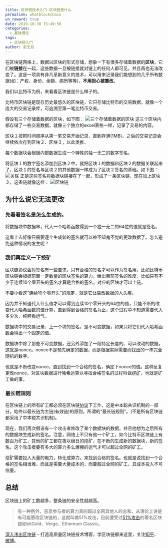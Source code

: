 ```yaml
---
title: 区块链技术入门-区块链是什么
permalink: whatblockchain
un_reward: true
date: 2019-10-30 15:49:56
categories:
  - 基础理论
tags:
  - 区块链入门
author: 影无双
---
```


在区块链网络上，数据以区块的形式存储，想象一下有很多存储着数据的**区块**，它们被**链接**在一起，这些数据一旦被链接就对链上的任何人都可见，并且再也无法改变了。这是一项具有非凡革新意义的技术，可以用来记录我们能想到的几乎所有数据(如：产权、身份、余额、病历等等)，**不用担心被篡改**。

我们以比特币为例，来看看区块链是什么样子的。

比特币区块链是现存历史最悠久的区块链，它只存储比特币的交易数据，就像一个庞大的交易记录库，可追溯至第一笔比特币交易。

假设有三个存储着数据的区块，如下图：
![三个存储着数据的区块](https://img-blog.csdnimg.cn/20191022155816841.png)
这三个区块内都存储了一些交易数据，就像三个独立的excel表格一样，记录了交易的内容。

区块１按照时间顺序从第一笔交易开始记录，直到存满(1MB)，之后的交易记录会继续依次存到区块２、区块３，以此类推．

每个数据块会根据内部数据生成一个特殊的独一无二的数字签名。

将区块１的数字签名添加到区块２中，就把区块１的数据和区块２的数据关联起来了，区块１的签名与区块２的其他数据一样成为了区块２签名的基础。如下图：
![关联](https://img-blog.csdnimg.cn/20191022155932710.png?x-oss-process=image/watermark,type_ZmFuZ3poZW5naGVpdGk,shadow_10,text_aHR0cHM6Ly9ibG9nLmNzZG4ubmV0L2Jsb2NrY2hhaW5fcw==,size_16,color_FFFFFF,t_70)
正是这些签名将数据块链接在了一起，形成了一条区块链。现在加上区块３，这条链就像这样：
![区块链](https://img-blog.csdnimg.cn/20191022160028175.png?x-oss-process=image/watermark,type_ZmFuZ3poZW5naGVpdGk,shadow_10,text_aHR0cHM6Ly9ibG9nLmNzZG4ubmV0L2Jsb2NrY2hhaW5fcw==,size_16,color_FFFFFF,t_70)
## 为什么说它无法更改


### 先看看签名是怎么生成的。

将数据块中数据串，代入一个哈希函数得到一个独一无二的64位的值就是签名。

这看上去好像只需要逐个生成新的签名就可以神不知鬼不觉的更改数据了。怎么避免这种情况的发生呢？

### 我们再定义一下挖矿

区块链协议会对签名有一些要求，只有合格的签名才可以作为签名用，比如比特币区块链会根据前面一定数量的区块签名的算力，给出目前签名的难度，比如只有不少于连续10个零开头的签名才算是合格的签名，对应的区块才可以上链。

不要小看这“连续10个零开头”的规定，就是它让篡改数据的人头疼。

因为并不知道代入什么值才可以得到连续10个零开头的64位的值，只能不断的改变代入哈希函数的值计算，直到得到合格的签名为止，这个过程中不知道需要代入多少次，纯粹看运气。

数据块中的交易记录、上一个块的签名，是不可变数据，如果只将它们代入哈希函数会得出一个固定的值。

数据块中除了那些不可变数据，还另外添加了一段特定长度的、可以改动的数据，这就是nonce。nonce不是预先确定的数据，而是根据实际需要而找出的一串完全随机的数字。

也就是不断改变nonce，直到找到一个合格的签名，确定下nonce的值。这种反复更改nonce，对区块数据进行哈希运算以寻找合格签名的过程叫做[挖矿](https://learnblockchain.cn/2017/11/04/bitcoin-pow/)，也就是矿工做的事。

### 最长链规则

在区块链上的所有矿工都必须在区块链[协议](https://learnblockchain.cn/2017/11/07/bitcoin-p2p/)下工作，这是中本聪共识机制的一部分，始终以最长链为主链(有效链)的原则，所谓的“最长链规则”。(不是所有区块链都采用了中本聪共识机制)。

现在，我们再次假设有一个攻击者修改了某个数据块的数据。并且他想为之后所有的数据块生成新的签名。注意，网络上不只有他一个矿工，如今比特币区块链上有数百万矿工，其他的矿工都在夜以继日的挖矿，在不断的生成新的数据块，新的签名。这个攻击者要有多大的算力多么爆棚的运气才可以超过全网的矿工。

挖矿需要投入大量的电力，转化成算力，来找到合格的签名。也就是说找到一个合格的签名相当难，而且是需要大量成本的，而要超过全网的矿工，其成本投入不可估量。

## 总结

区块链上的矿工数越多，整条链的安全性就越高。

> 有一种例外，恶意参与者的算力真的超过全网其他人的总和，从理论上讲是有可能篡改区块链的，这就叫做51%攻击，目前遭受过[51%攻击](https://learnblockchain.cn/2019/01/09/consensus-security-51/)的著名区块链如bitGold、Verge、Ethereum Classic。


[深入浅出区块链](https://learnblockchain.cn/) - 打造高质量区块链技术博客，学区块链都来这里，关注[知乎](https://www.zhihu.com/people/xiong-li-bing/activities)、[微博](https://weibo.com/517623789)。
